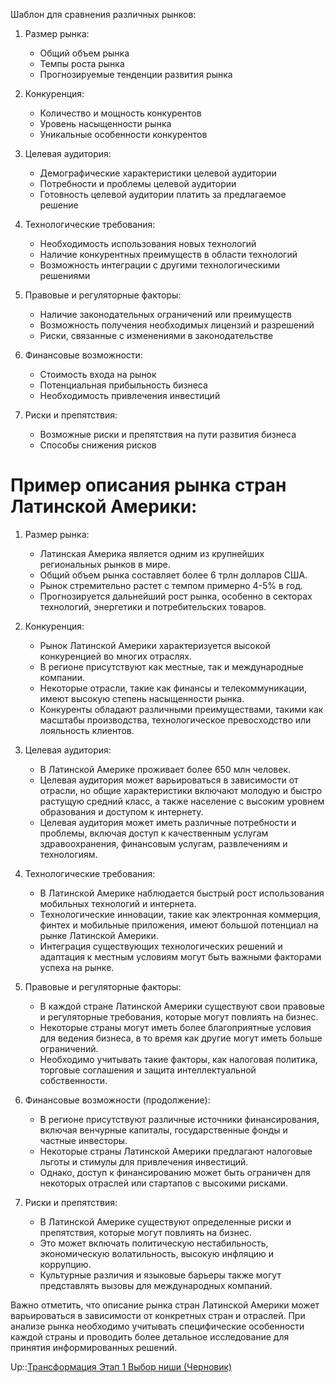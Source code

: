 Шаблон для сравнения различных рынков:

1. Размер рынка:
   
   * Общий объем рынка
   * Темпы роста рынка
   * Прогнозируемые тенденции развития рынка
1. Конкуренция:
   
   * Количество и мощность конкурентов
   * Уровень насыщенности рынка
   * Уникальные особенности конкурентов
1. Целевая аудитория:
   
   * Демографические характеристики целевой аудитории
   * Потребности и проблемы целевой аудитории
   * Готовность целевой аудитории платить за предлагаемое решение
1. Технологические требования:
   
   * Необходимость использования новых технологий
   * Наличие конкурентных преимуществ в области технологий
   * Возможность интеграции с другими технологическими решениями
1. Правовые и регуляторные факторы:
   
   * Наличие законодательных ограничений или преимуществ
   * Возможность получения необходимых лицензий и разрешений
   * Риски, связанные с изменениями в законодательстве
1. Финансовые возможности:
   
   * Стоимость входа на рынок
   * Потенциальная прибыльность бизнеса
   * Необходимость привлечения инвестиций
1. Риски и препятствия:
   
   * Возможные риски и препятствия на пути развития бизнеса
   * Способы снижения рисков

# Пример описания рынка стран Латинской Америки:

1. Размер рынка:
   
   * Латинская Америка является одним из крупнейших региональных рынков в мире.
   * Общий объем рынка составляет более 6 трлн долларов США.
   * Рынок стремительно растет с темпом примерно 4-5% в год.
   * Прогнозируется дальнейший рост рынка, особенно в секторах технологий, энергетики и потребительских товаров.
1. Конкуренция:
   
   * Рынок Латинской Америки характеризуется высокой конкуренцией во многих отраслях.
   * В регионе присутствуют как местные, так и международные компании.
   * Некоторые отрасли, такие как финансы и телекоммуникации, имеют высокую степень насыщенности рынка.
   * Конкуренты обладают различными преимуществами, такими как масштабы производства, технологическое превосходство или лояльность клиентов.
1. Целевая аудитория:
   
   * В Латинской Америке проживает более 650 млн человек.
   * Целевая аудитория может варьироваться в зависимости от отрасли, но общие характеристики включают молодую и быстро растущую средний класс, а также население с высоким уровнем образования и доступом к интернету.
   * Целевая аудитория может иметь различные потребности и проблемы, включая доступ к качественным услугам здравоохранения, финансовым услугам, развлечениям и технологиям.
1. Технологические требования:
   
   * В Латинской Америке наблюдается быстрый рост использования мобильных технологий и интернета.
   * Технологические инновации, такие как электронная коммерция, финтех и мобильные приложения, имеют большой потенциал на рынке Латинской Америки.
   * Интеграция существующих технологических решений и адаптация к местным условиям могут быть важными факторами успеха на рынке.
1. Правовые и регуляторные факторы:
   
   * В каждой стране Латинской Америки существуют свои правовые и регуляторные требования, которые могут повлиять на бизнес.
   * Некоторые страны могут иметь более благоприятные условия для ведения бизнеса, в то время как другие могут иметь больше ограничений.
   * Необходимо учитывать такие факторы, как налоговая политика, торговые соглашения и защита интеллектуальной собственности.
1. Финансовые возможности (продолжение):
   
   * В регионе присутствуют различные источники финансирования, включая венчурные капиталы, государственные фонды и частные инвесторы.
   * Некоторые страны Латинской Америки предлагают налоговые льготы и стимулы для привлечения инвестиций.
   * Однако, доступ к финансированию может быть ограничен для некоторых отраслей или стартапов с высокими рисками.
1. Риски и препятствия:
   
   * В Латинской Америке существуют определенные риски и препятствия, которые могут повлиять на бизнес.
   * Это может включать политическую нестабильность, экономическую волатильность, высокую инфляцию и коррупцию.
   * Культурные различия и языковые барьеры также могут представлять вызовы для международных компаний.

Важно отметить, что описание рынка стран Латинской Америки может варьироваться в зависимости от конкретных стран и отраслей. При анализе рынка необходимо учитывать специфические особенности каждой страны и проводить более детальное исследование для принятия информированных решений.

Up::[Трансформация Этап 1 Выбор ниши (Черновик)](%D0%A2%D1%80%D0%B0%D0%BD%D1%81%D1%84%D0%BE%D1%80%D0%BC%D0%B0%D1%86%D0%B8%D1%8F%20%D0%AD%D1%82%D0%B0%D0%BF%201%20%D0%92%D1%8B%D0%B1%D0%BE%D1%80%20%D0%BD%D0%B8%D1%88%D0%B8%20%28%D0%A7%D0%B5%D1%80%D0%BD%D0%BE%D0%B2%D0%B8%D0%BA%29.md)
